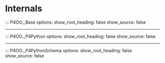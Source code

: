 # Internals 

::: P4OO._Base
    options:
      show_root_heading: false
      show_source: false

---

::: P4OO._P4Python
    options:
      show_root_heading: false
      show_source: false

---

::: P4OO._P4PythonSchema
    options:
      show_root_heading: false
      show_source: false
